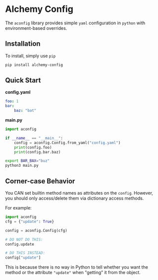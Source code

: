 # Alchemy Config
The `aconfig` library provides simple `yaml` configuration in `python` with environment-based overrides.

## Installation

To install, simply use `pip`

```sh
pip install alchemy-config
```

## Quick Start

**config.yaml**
```yaml
foo: 1
bar:
    baz: "bat"
```

**main.py**
```py
import aconfig

if __name__ == "__main__":
    config = aconfig.Config.from_yaml("config.yaml")
    print(config.foo)
    print(config.bar.baz)
```

```sh
export BAR_BAX="buz"
python3 main.py
```

## Corner-case Behavior

You CAN set builtin method names as attributes on the `config`. However, you should only access/delete them via dictionary access methods.

For example:

```py
import aconfig
cfg = {"update": True}

config = aconfig.Config(cfg)

# DO NOT DO THIS:
config.update

# DO THIS INSTEAD:
config["update"]
```

This is because there is no way in Python to tell whether you want the method or the attribute `"update"` when "getting" it from the object.
